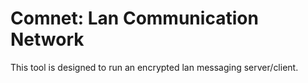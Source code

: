 # Comnet: Lan Communication Network
This tool is designed to run an encrypted lan messaging server/client.
